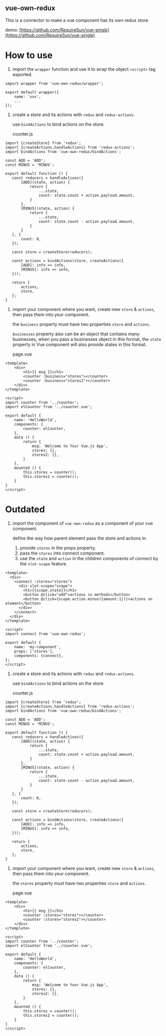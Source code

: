 vue-own-redux
-------------

This is a connector to make a vue component has its own redux store.

demo: [https://github.com/RequireSun/vue-single](https://github.com/RequireSun/vue-single)

# How to use

1. import the `wrapper` function and use it to wrap the object `<script>` tag exported.

```
import wrapper from 'vue-own-redux/wrapper';

export default wrapper({
    name: 'xxx',
    ...
});
```

1. create a store and its actions with `redux` and `redux-actions`.

   use `bindActions` to bind actions on the store.

   counter.js
   
```
import {createStore} from 'redux';
import {createActions,handleActions} from 'redux-actions';
import bindActions from 'vue-own-redux/bindActions';

const ADD = 'ADD';
const MINUS = 'MINUS';

export default function () {
   const reducers = handleActions({
       [ADD](state, action) {
           return {
               ...state,
               count: state.count + action.payload.amount,
           }
       },
       [MINUS](state, action) {
           return {
               ...state,
               count: state.count - action.payload.amount,
           }
       }
   }, {
       count: 0,
   });

   const store = createStore(reducers);

   const actions = bindActions(store, createActions({
       [ADD]: info => info,
       [MINUS]: info => info,
   }));

   return {
       actions,
       store,
   };
}
```

1. import your component where you want, create new `store` & `actions`, then pass them into your component.
   
   the `business` property must have two properties `store` and `actions`.

   `businesses` property also can be an object that contains many businesses, when you pass a businesses object in this format, the `state` property in Vue component will also provide states in this format.
   
   page.vue

```
<template>
    <div>
        <h1>{{ msg }}</h1>
        <counter :business="stores"></counter>
        <counter :business="stores2"></counter>
    </div>
</template>

<script>
import counter from '../counter';
import elCounter from '../counter.vue';

export default {
    name: 'HelloWorld',
    components: {
        counter: elCounter,
    },
    data () {
        return {
            msg: 'Welcome to Your Vue.js App',
            stores: {},
            stores2: {},
        }
    },
    mounted () {
        this.stores = counter();
        this.stores2 = counter();
    }
}
</script>
```


# Outdated

1. import the component of `vue-own-redux` as a component of your vue component.
   
   define the way how parent element pass the store and actions in:
   
   1. provide `stores` in the props property.
   1. pass the `stores` into connect component.
   1. use the `state` and `action` in the children components of connect by the `slot-scope` feature. 

```
<template>
  <div>
    <connect :stores="stores">
      <div slot-scope="scope">
        <h1>{{scope.state}}</h1>
        <button @click="add">actions in methods</button>
        <button @click={scope.action.minus({amount:1})}>actions on element</button>
      </div>
    </connect>
  </div>
</template>

<script>
import connect from 'vue-own-redux';

export default {
    name: 'my-component',
    props: ['stores'],
    components: {connect},
};
</script>
```

1. create a store and its actions with `redux` and `redux-actions`.

   use `bindActions` to bind actions on the store.

   counter.js
   
```
import {createStore} from 'redux';
import {createActions,handleActions} from 'redux-actions';
import bindActions from 'vue-own-redux/bindActions';

const ADD = 'ADD';
const MINUS = 'MINUS';

export default function () {
   const reducers = handleActions({
       [ADD](state, action) {
           return {
               ...state,
               count: state.count + action.payload.amount,
           }
       },
       [MINUS](state, action) {
           return {
               ...state,
               count: state.count - action.payload.amount,
           }
       }
   }, {
       count: 0,
   });

   const store = createStore(reducers);

   const actions = bindActions(store, createActions({
       [ADD]: info => info,
       [MINUS]: info => info,
   }));

   return {
       actions,
       store,
   };
}
```

1. import your component where you want, create new `store` & `actions`, then pass them into your component.
   
   the `stores` property must have two properties `store` and `actions`.
   
   page.vue

```
<template>
    <div>
        <h1>{{ msg }}</h1>
        <counter :stores="stores"></counter>
        <counter :stores="stores2"></counter>
    </div>
</template>

<script>
import counter from '../counter';
import elCounter from '../counter.vue';

export default {
    name: 'HelloWorld',
    components: {
        counter: elCounter,
    },
    data () {
        return {
            msg: 'Welcome to Your Vue.js App',
            stores: {},
            stores2: {},
        }
    },
    mounted () {
        this.stores = counter();
        this.stores2 = counter();
    }
}
</script>
```
